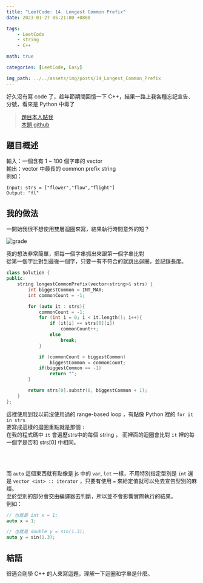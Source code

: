 ```yaml
---
title: "LeetCode: 14. Longest Common Prefix"
date: 2023-01-27 05:21:00 +0800

tags: 
    - LeetCode
    - string
    - C++

math: true

categories: [LeetCode, Easy]

img_path: ../../assets/img/posts/14_Longest_Common_Prefix
---
```


好久沒有寫 code 了，趁年節期間回憶一下 C++，結果一路上我各種忘記宣告、分號，看來是 Python 中毒了

> [題目本人點我](https://leetcode.com/problems/longest-common-prefix/description/)
> <br>
> [本題 github](https://github.com/titaliu1224/LeetCode/blob/main/easy/14-Longest%20Common%20Prefix.cpp)

## 題目概述

輸入：一個含有 1 ~ 100 個字串的 vector <br>
輸出：vector 中最長的 common prefix string <br>
例如：

```
Input: strs = ["flower","flow","flight"]
Output: "fl"
```


## 我的做法

一開始我很不想使用雙層迴圈來寫，結果執行時間意外的短？ <br>

![grade](grade.webp)

我的想法非常簡單，把每一個字串抓出來跟第一個字串比對<br>
從第一個字比對到最後一個字，只要一有不符合的就跳出迴圈，並記錄長度。

```cpp
class Solution {
public:
    string longestCommonPrefix(vector<string>& strs) {
        int biggestCommon = INT_MAX;
        int commonCount = -1;

        for (auto it : strs){
            commonCount = -1;
            for (int i = 0; i < it.length(); i++){
                if (it[i] == strs[0][i])
                    commonCount++;
                else
                    break;
            }

            if (commonCount < biggestCommon)
                biggestCommon = commonCount;
            if(biggestCommon == -1)
                return "";
        }

        return strs[0].substr(0, biggestCommon + 1);
    }
};
```

這裡使用到我以前沒使用過的 range-based loop ，有點像 Python 裡的 `for it in strs` <br>
要寫成這樣的迴圈重點就是那個 `:` <br>
在我的程式碼中 `it` 會遍歷strs中的每個 string ， 而裡面的迴圈會比對 `it` 裡的每一個字是否和 strs[0] 中相同。

<br><br>

而 `auto` 這個東西就有點像是 js 中的 `var`, `let` 一樣，不用特別指定型別是 `int` 還是 `vector <int> :: iterator` ，只要有使用 `=` 來給定值就可以免去宣告型別的麻煩。<br>
至於型別的部分會交由編譯器去判斷，所以並不會影響實際執行的結果。<br>
例如：

```cpp
// 也就是 int x = 1;
auto x = 1;

// 也就是 double y = sin(1.3);
auto y = sin(1.3); 
```

## 結語

很適合剛學 C++ 的人來寫這題，理解一下迴圈和字串是什麼。

